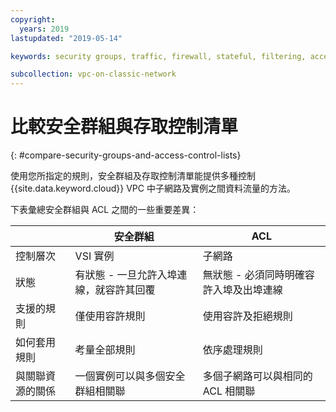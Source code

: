 ```yaml
---
copyright:
  years: 2019
lastupdated: "2019-05-14"

keywords: security groups, traffic, firewall, stateful, filtering, access, control, list, ACL, stateless, traffic, resource

subcollection: vpc-on-classic-network
---
```


# 比較安全群組與存取控制清單
{: #compare-security-groups-and-access-control-lists}

使用您所指定的規則，安全群組及存取控制清單能提供多種控制 {{site.data.keyword.cloud}} VPC 中子網路及實例之間資料流量的方法。

下表彙總安全群組與 ACL 之間的一些重要差異：

|  | 安全群組 | ACL    |
|-------------|-----------------|---------|
| 控制層次  | VSI 實例    | 子網路  |
| 狀態   | 有狀態 - 一旦允許入埠連線，就容許其回覆 | 無狀態 - 必須同時明確容許入埠及出埠連線 |
| 支援的規則 | 僅使用容許規則 | 使用容許及拒絕規則|
| 如何套用規則 | 考量全部規則 | 依序處理規則 |
| 與關聯資源的關係 | 一個實例可以與多個安全群組相關聯| 多個子網路可以與相同的 ACL 相關聯|
